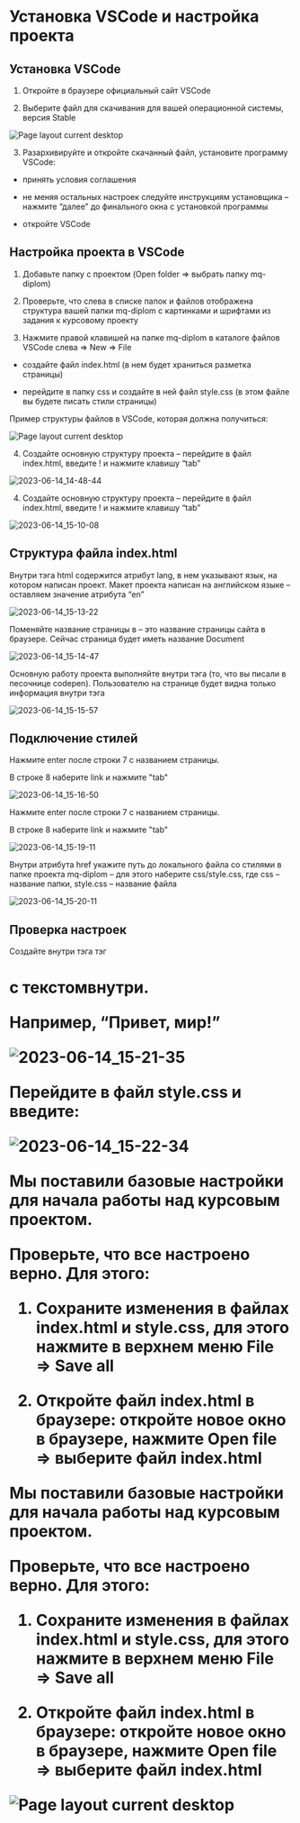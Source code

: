 # Установка VSCode и настройка проекта

## Установка VSCode

1. Откройте в браузере официальный сайт VSCode

2. Выберите файл для скачивания для вашей операционной системы, версия Stable

![Page layout current desktop](https://github.com/netology-code/mq-diploma/blob/master/github/2.%20%D0%A3%D1%81%D1%82%D0%B0%D0%BD%D0%BE%D0%B2%D0%BA%D0%B0%20VSCode.png)

3. Разархивируйте и откройте скачанный файл, установите программу VSCode:

- принять условия соглашения

- не меняя остальных настроек следуйте инструкциям установщика – нажмите “далее” до финального окна с установкой программы

- откройте VSCode

## Настройка проекта в VSCode

1. Добавьте папку с проектом (Open folder => выбрать папку mq-diplom)

2. Проверьте, что слева в списке папок и файлов отображена структура вашей папки mq-diplom с картинками и шрифтами из задания к курсовому проекту

3. Нажмите правой клавишей на папке mq-diplom в каталоге файлов VSCode слева => New => File

- создайте файл index.html (в нем будет храниться разметка страницы)

- перейдите в папку css и создайте в ней файл style.css (в этом файле вы будете писать стили страницы)

Пример структуры файлов в VSCode, которая должна получиться:

![Page layout current desktop](https://github.com/netology-code/mq-diploma/blob/master/github/3.%20%D0%9F%D1%80%D0%BE%D0%B5%D0%BA%D1%82%20%D0%B2%20VSCode.png)

4. Создайте основную структуру проекта – перейдите в файл index.html, введите ! и нажмите клавишу “tab”

![2023-06-14_14-48-44](https://github.com/netology-code/mq-diploma/assets/136202346/a398e908-5028-4487-b1e9-c8909bf17c93)

4. Создайте основную структуру проекта – перейдите в файл index.html, введите ! и нажмите клавишу “tab”

![2023-06-14_15-10-08](https://github.com/netology-code/mq-diploma/assets/136202346/0a7de56a-8093-48d1-bc52-f6858c9abeb3)

## Структура файла index.html

Внутри тэга html содержится атрибут lang, в нем указывают язык, на котором написан проект. Макет проекта написан на английском языке – оставляем значение атрибута “en”

![2023-06-14_15-13-22](https://github.com/netology-code/mq-diploma/assets/136202346/157f8635-c703-4181-b983-e1f0e56c9326)

Поменяйте название страницы в <title>Document</title> – это название страницы сайта в браузере. Сейчас страница будет иметь название Document

![2023-06-14_15-14-47](https://github.com/netology-code/mq-diploma/assets/136202346/16894222-3c26-41cf-9fb6-b1b58548b999)

Основную работу проекта выполняйте внутри тэга <body> (то, что вы писали в песочнице codepen). Пользователю на странице будет видна только информация внутри тэга <body>

![2023-06-14_15-15-57](https://github.com/netology-code/mq-diploma/assets/136202346/9be35291-cfe3-4d49-bb59-783e079eee67)
  
## Подключение стилей  

Нажмите enter после строки 7 с названием страницы.

В строке 8 наберите link и нажмите "tab"

![2023-06-14_15-16-50](https://github.com/netology-code/mq-diploma/assets/136202346/caf98c82-aaa7-4f86-bb4f-8e3a150e4ce7)  

Нажмите enter после строки 7 с названием страницы.

В строке 8 наберите link и нажмите "tab"

![2023-06-14_15-19-11](https://github.com/netology-code/mq-diploma/assets/136202346/120d6794-3042-4bec-83a7-97888bc5e8a7)

Внутри атрибута href укажите путь до локального файла со стилями в папке проекта mq-diplom – для этого наберите css/style.css, где css – название папки, style.css – название файла

![2023-06-14_15-20-11](https://github.com/netology-code/mq-diploma/assets/136202346/f670b043-98db-4c72-a9c6-fa6ae123db87)

## Проверка настроек  

Создайте внутри тэга <body> тэг <h1> с текстомвнутри.

Например, “Привет, мир!”

![2023-06-14_15-21-35](https://github.com/netology-code/mq-diploma/assets/136202346/288acc61-5dfa-4e0a-875a-cdebbdef3f8a)

Перейдите в файл style.css и введите: 

![2023-06-14_15-22-34](https://github.com/netology-code/mq-diploma/assets/136202346/c38a0992-428d-479c-b0f1-060d44776885)

Мы поставили базовые настройки для начала работы над курсовым проектом. 
 
Проверьте, что все настроено верно. Для этого:
  
1. Сохраните изменения в файлах index.html и style.css, для этого нажмите в верхнем меню File => Save all
  
2. Откройте файл index.html в браузере: откройте новое окно в браузере, нажмите Open file => выберите файл index.html 
  
Мы поставили базовые настройки для начала работы над курсовым проектом. 

Проверьте, что все настроено верно. Для этого:

1. Сохраните изменения в файлах index.html и style.css, для этого нажмите в верхнем меню File => Save all

2. Откройте файл index.html в браузере: откройте новое окно в браузере, нажмите Open file => выберите файл index.html

![Page layout current desktop](https://github.com/netology-code/mq-diploma/blob/master/github/8.%20%D0%9D%D0%B0%D1%81%D1%82%D1%80%D0%BE%D0%B8%CC%86%D0%BA%D0%B8%20%D0%B3%D0%BE%D1%82%D0%BE%D0%B2%D1%8B.png)
  
  
  
  
  
  
  

